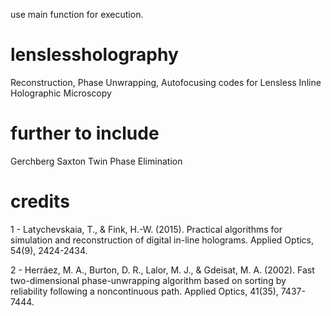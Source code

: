 use main function for execution.

# lenslessholography
Reconstruction, Phase Unwrapping, Autofocusing codes for Lensless Inline Holographic Microscopy

# further to include
Gerchberg Saxton Twin Phase Elimination

# credits
1 - Latychevskaia, T., & Fink, H.-W. (2015). Practical algorithms for simulation and reconstruction of digital in-line holograms. Applied Optics, 54(9), 2424-2434.

2 - Herráez, M. A., Burton, D. R., Lalor, M. J., & Gdeisat, M. A. (2002). Fast two-dimensional phase-unwrapping algorithm based on sorting by reliability following a noncontinuous path. Applied Optics, 41(35), 7437-7444.
